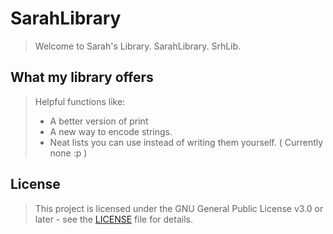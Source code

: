 # SarahLibrary
> Welcome to Sarah's Library. SarahLibrary. SrhLib.

## What my library offers

> Helpful functions like:
> - A better version of print
> - A new way to encode strings.
> - Neat lists you can use instead of writing them yourself. ( Currently none :p )

## License

> This project is licensed under the GNU General Public License v3.0 or later - see the [LICENSE](LICENSE) file for details.
